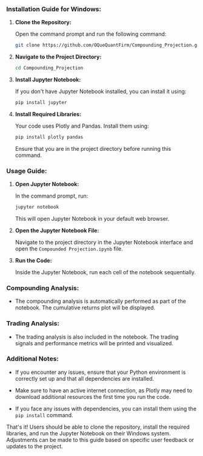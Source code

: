 ### Installation Guide for Windows:

1. **Clone the Repository:**

   Open the command prompt and run the following command:

   ```bash
   git clone https://github.com/OQueQuantFirm/Compounding_Projection.git
   ```

2. **Navigate to the Project Directory:**

   ```bash
   cd Compounding_Projection
   ```

3. **Install Jupyter Notebook:**

   If you don't have Jupyter Notebook installed, you can install it using:

   ```bash
   pip install jupyter
   ```

4. **Install Required Libraries:**

   Your code uses Plotly and Pandas. Install them using:

   ```bash
   pip install plotly pandas
   ```

   Ensure that you are in the project directory before running this command.

### Usage Guide:

1. **Open Jupyter Notebook:**

   In the command prompt, run:

   ```bash
   jupyter notebook
   ```

   This will open Jupyter Notebook in your default web browser.

2. **Open the Jupyter Notebook File:**

   Navigate to the project directory in the Jupyter Notebook interface and open the `Compounded Projection.ipynb` file.

3. **Run the Code:**

   Inside the Jupyter Notebook, run each cell of the notebook sequentially.

### Compounding Analysis:

   - The compounding analysis is automatically performed as part of the notebook. The cumulative returns plot will be displayed.

### Trading Analysis:

   - The trading analysis is also included in the notebook. The trading signals and performance metrics will be printed and visualized.

### Additional Notes:

   - If you encounter any issues, ensure that your Python environment is correctly set up and that all dependencies are installed.

   - Make sure to have an active internet connection, as Plotly may need to download additional resources the first time you run the code.

   - If you face any issues with dependencies, you can install them using the `pip install` command.

That's it! Users should be able to clone the repository, install the required libraries, and run the Jupyter Notebook on their Windows system. Adjustments can be made to this guide based on specific user feedback or updates to the project.
